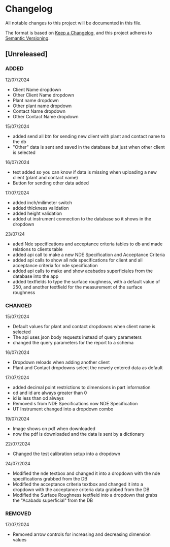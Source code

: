 # Changelog

All notable changes to this project will be documented in this file.

The format is based on [Keep a Changelog](https://keepachangelog.com/en/1.1.0/),
and this project adheres to [Semantic Versioning](https://semver.org/spec/v2.0.0.html).

## [Unreleased]

####

### ADDED

12/07/2024

- Client Name dropdown
- Other Client Name dropdown
- Plant name dropdown
- Other plant name dropdown
- Contact Name dropdown
- Other Contact Name dropdown

15/07/2024

- added send all btn for sending new client with plant and contact name to the db
- "Other" data is sent and saved in the database but just when other client is selected

16/07/2024

- text added so you can know if data is missing when uploading a new client (plant and contact name)
- Button for sending other data added

17/07/2024

- added inch/milimeter switch
- added thickness validation
- added height validation
- added ut instrument connection to the database so it shows in the dropdown

23/07/24

- aded Nde specifications and acceptance criteria tables to db and made relations to clients table
- added api call to make a new NDE Specification and Acceptance Criteria
- added api calls to show all nde specifications for client and all acceptance criteria for nde specification
- added api calls to make and show acabados superficiales from the database into the app
- added textfields to type the surface roughness, with a default value of 250, and another textfield for the measurement of the surface roughness


### CHANGED

15/07/2024

- Default values for plant and contact dropdowns when client name is selected
- The api uses json body requests instead of query parameters
- changed the query parameters for the report to a schema

16/07/2024

- Dropdown reloads when adding another client
- Plant and Contact dropdowns select the newely entered data as default

17/07/2024

- added decimal point restrictions to dimensions in part information
- od and id are always greater than 0
- id is less than od always
- Removed s from NDE Specifications now NDE Specification
- UT Instrument changed into a dropdown combo

19/07/2024

- Image shows on pdf when downloaded
- now the pdf is downloaded and the data is sent by a dictionary

22/07/2024

- Changed the test calibration setup into a dropdown

24/07/2024

- Modified the nde textbox and changed it into a dropdown with the nde specifications grabbed from the DB
- Modified the acceptance criteria textbox and changed it into a dropdown with the acceptance criteria data grabbed from the DB
- Modified the Surface Roughness textfield into a dropdown that grabs the "Acabado superficial" from the DB

### REMOVED

17/07/2024

- Removed arrow controls for increasing and decreasing dimension values